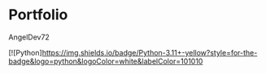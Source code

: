 # Portfolio
AngelDev72

[![Python]https://img.shields.io/badge/Python-3.11+-yellow?style=for-the-badge&logo=python&logoColor=white&labelColor=101010